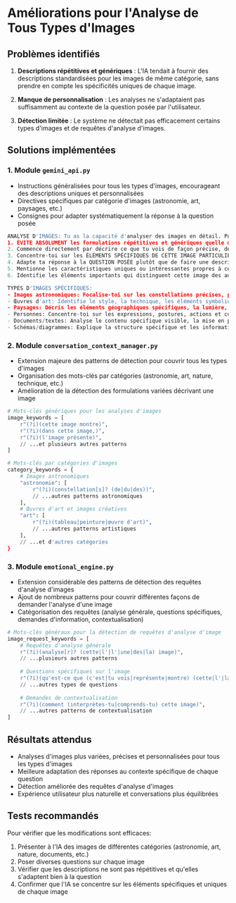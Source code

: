 # Améliorations pour l'Analyse de Tous Types d'Images

## Problèmes identifiés

1. **Descriptions répétitives et génériques** : L'IA tendait à fournir des descriptions standardisées pour les images de même catégorie, sans prendre en compte les spécificités uniques de chaque image.

2. **Manque de personnalisation** : Les analyses ne s'adaptaient pas suffisamment au contexte de la question posée par l'utilisateur.

3. **Détection limitée** : Le système ne détectait pas efficacement certains types d'images et de requêtes d'analyse d'images.

## Solutions implémentées

### 1. Module `gemini_api.py`

- Instructions généralisées pour tous les types d'images, encourageant des descriptions uniques et personnalisées
- Directives spécifiques par catégorie d'images (astronomie, art, paysages, etc.)
- Consignes pour adapter systématiquement la réponse à la question posée

```python
ANALYSE D'IMAGES: Tu as la capacité d'analyser des images en détail. Pour TOUT type d'image:
1. ÉVITE ABSOLUMENT les formulations répétitives et génériques quelle que soit la catégorie d'image
2. Commence directement par décrire ce que tu vois de façon précise, détaillée et PERSONNALISÉE
3. Concentre-toi sur les ÉLÉMENTS SPÉCIFIQUES DE CETTE IMAGE PARTICULIÈRE et non sur des généralités
4. Adapte ta réponse à la QUESTION POSÉE plutôt que de faire une description générique standard
5. Mentionne les caractéristiques uniques ou intéressantes propres à cette image précise
6. Identifie les éléments importants qui distinguent cette image des autres images similaires

TYPES D'IMAGES SPÉCIFIQUES:
- Images astronomiques: Focalise-toi sur les constellations précises, planètes, positions relatives des objets célestes
- Œuvres d'art: Identifie le style, la technique, les éléments symboliques particuliers à cette œuvre
- Paysages: Décris les éléments géographiques spécifiques, la lumière, l'atmosphère unique de ce lieu
- Personnes: Concentre-toi sur les expressions, postures, actions et contexte particuliers
- Documents/textes: Analyse le contenu spécifique visible, la mise en page et les informations pertinentes
- Schémas/diagrammes: Explique la structure spécifique et les informations représentées
```

### 2. Module `conversation_context_manager.py`

- Extension majeure des patterns de détection pour couvrir tous les types d'images
- Organisation des mots-clés par catégories (astronomie, art, nature, technique, etc.)
- Amélioration de la détection des formulations variées décrivant une image

```python
# Mots-clés génériques pour les analyses d'images
image_keywords = [
    r"(?i)(cette image montre)",
    r"(?i)(dans cette image,)",
    r"(?i)(l'image présente)",
    // ...et plusieurs autres patterns
]

# Mots-clés par catégories d'images
category_keywords = {
    # Images astronomiques
    "astronomie": [
        r"(?i)(constellation[s]? (de|du|des))",
        // ...autres patterns astronomiques
    ],
    # Œuvres d'art et images créatives
    "art": [
        r"(?i)(tableau|peinture|œuvre d'art)",
        // ...autres patterns artistiques
    ],
    // ...et d'autres catégories
}
```

### 3. Module `emotional_engine.py`

- Extension considérable des patterns de détection des requêtes d'analyse d'images
- Ajout de nombreux patterns pour couvrir différentes façons de demander l'analyse d'une image
- Catégorisation des requêtes (analyse générale, questions spécifiques, demandes d'information, contextualisation)

```python
# Mots-clés généraux pour la détection de requêtes d'analyse d'image
image_request_keywords = [
    # Requêtes d'analyse générale
    r"(?i)(analyse[r]? (cette|l'|l'|une|des|la) image)",
    // ...plusieurs autres patterns
    
    # Questions spécifiques sur l'image
    r"(?i)(qu'est-ce que (c'est|tu vois|représente|montre) (cette|l'|la) image)",
    // ...autres types de questions
    
    # Demandes de contextualisation
    r"(?i)(comment (interprètes-tu|comprends-tu) cette image)",
    // ...autres patterns de contextualisation
]
```

## Résultats attendus

- Analyses d'images plus variées, précises et personnalisées pour tous les types d'images
- Meilleure adaptation des réponses au contexte spécifique de chaque question
- Détection améliorée des requêtes d'analyse d'images
- Expérience utilisateur plus naturelle et conversations plus équilibrées

## Tests recommandés

Pour vérifier que les modifications sont efficaces:
1. Présenter à l'IA des images de différentes catégories (astronomie, art, nature, documents, etc.)
2. Poser diverses questions sur chaque image
3. Vérifier que les descriptions ne sont pas répétitives et qu'elles s'adaptent bien à la question
4. Confirmer que l'IA se concentre sur les éléments spécifiques et uniques de chaque image
